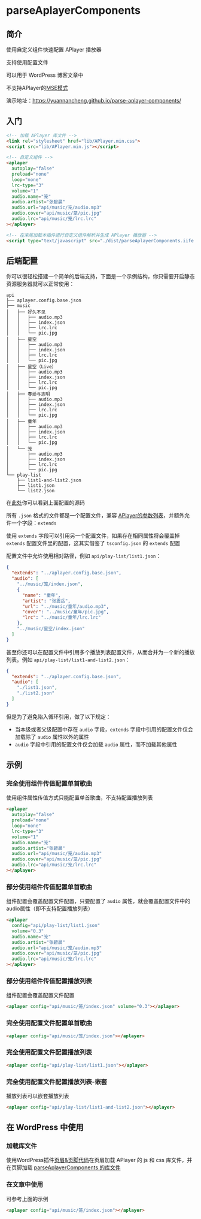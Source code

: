 
# parseAplayerComponents

## 简介

使用自定义组件快速配置 APlayer 播放器

支持使用配置文件

可以用于 WordPress 博客文章中

不支持APlayer的[MSE模式](https://aplayer.js.org/#/zh-Hans/?id=mse-%E6%94%AF%E6%8C%81)

演示地址：<https://yuannancheng.github.io/parse-aplayer-components/>

## 入门

```html
<!-- 加载 APlayer 库文件 -->
<link rel="stylesheet" href="lib/APlayer.min.css">
<script src="lib/APlayer.min.js"></script>

<!-- 自定义组件 -->
<aplayer
  autoplay="false"
  preload="none"
  loop="none"
  lrc-type="3"
  volume="1"
  audio.name="笼"
  audio.artist="张碧晨"
  audio.url="api/music/笼/audio.mp3"
  audio.cover="api/music/笼/pic.jpg"
  audio.lrc="api/music/笼/lrc.lrc"
></aplayer>

<!-- 在末尾加载本插件进行自定义组件解析并生成 APlayer 播放器 -->
<script type="text/javascript" src="./dist/parseAplayerComponents.iife.js"></script>
```


## 后端配置

你可以很轻松搭建一个简单的后端支持，下面是一个示例结构，你只需要开启静态资源服务器就可以正常使用：

```
api
├── aplayer.config.base.json
├── music
│   ├── 好久不见
│   │   ├── audio.mp3
│   │   ├── index.json
│   │   ├── lrc.lrc
│   │   └── pic.jpg
│   ├── 星空
│   │   ├── audio.mp3
│   │   ├── index.json
│   │   ├── lrc.lrc
│   │   └── pic.jpg
│   ├── 星空（Live）
│   │   ├── audio.mp3
│   │   ├── index.json
│   │   ├── lrc.lrc
│   │   └── pic.jpg
│   ├── 春娇与志明
│   │   ├── audio.mp3
│   │   ├── index.json
│   │   ├── lrc.lrc
│   │   └── pic.jpg
│   ├── 童年
│   │   ├── audio.mp3
│   │   ├── index.json
│   │   ├── lrc.lrc
│   │   └── pic.jpg
│   └── 笼
│       ├── audio.mp3
│       ├── index.json
│       ├── lrc.lrc
│       └── pic.jpg
└── play-list
    ├── list1-and-list2.json
    ├── list1.json
    └── list2.json
```

在[此处](https://github.com/yuannancheng/parse-aplayer-components/tree/main/docs/public/api)你可以看到上面配置的源码

所有 `.json` 格式的文件都是一个配置文件，兼容 [APlayer的参数列表](https://aplayer.js.org/#/zh-Hans/?id=%E5%8F%82%E6%95%B0)，并额外允许一个字段：`extends`

使用 `extends` 字段可以引用另一个配置文件，如果存在相同属性将会覆盖掉 `extends` 配置文件里的配置，这其实借鉴了 `tsconfig.json` 的 `extends` 配置

配置文件中允许使用相对路径，例如 `api/play-list/list1.json`：

```json
{
  "extends": "../aplayer.config.base.json",
  "audio": [
    "../music/笼/index.json",
    {
      "name": "童年",
      "artist": "张震岳",
      "url": "../music/童年/audio.mp3",
      "cover": "../music/童年/pic.jpg",
      "lrc": "../music/童年/lrc.lrc"
    },
    "../music/星空/index.json"
  ]
}
```

甚至你还可以在配置文件中引用多个播放列表配置文件，从而合并为一个新的播放列表。例如 `api/play-list/list1-and-list2.json`：

```json
{
  "extends": "../aplayer.config.base.json",
  "audio": [
    "./list1.json",
    "./list2.json"
  ]
}
```

但是为了避免陷入循环引用，做了以下规定：

- 当本级或者父级配置中存在 `audio` 字段，`extends` 字段中引用的配置文件仅会加载除了 `audio` 属性以外的属性
- `audio` 字段中引用的配置文件仅会加载 `audio` 属性，而不加载其他属性

## 示例

### 完全使用组件传值配置单首歌曲

使用组件属性传值方式只能配置单首歌曲，不支持配置播放列表

```html
<aplayer
  autoplay="false"
  preload="none"
  loop="none"
  lrc-type="3"
  volume="1"
  audio.name="笼"
  audio.artist="张碧晨"
  audio.url="api/music/笼/audio.mp3"
  audio.cover="api/music/笼/pic.jpg"
  audio.lrc="api/music/笼/lrc.lrc"
></aplayer>
```

### 部分使用组件传值配置单首歌曲

组件配置会覆盖配置文件配置，只要配置了 `audio` 属性，就会覆盖配置文件中的audio属性（即不支持配置播放列表）

```html
<aplayer
  config="api/play-list/list1.json"
  volume="0.3"
  audio.name="笼"
  audio.artist="张碧晨"
  audio.url="api/music/笼/audio.mp3"
  audio.cover="api/music/笼/pic.jpg"
  audio.lrc="api/music/笼/lrc.lrc"
></aplayer>
```

### 部分使用组件传值配置播放列表

组件配置会覆盖配置文件配置

```html
<aplayer config="api/music/笼/index.json" volume="0.3"></aplayer>
```

### 完全使用配置文件配置单首歌曲

```html
<aplayer config="api/music/笼/index.json"></aplayer>
```

### 完全使用配置文件配置播放列表

```html
<aplayer config="api/play-list/list1.json"></aplayer>
```

### 完全使用配置文件配置播放列表-嵌套

播放列表可以嵌套播放列表

```html
<aplayer config="api/play-list/list1-and-list2.json"></aplayer>
```

## 在 WordPress 中使用

### 加载库文件

使用WordPress插件[页眉&页脚代码](https://urosevic.net/wordpress/plugins/head-footer-code/)在页眉加载 APlayer 的 js 和 css 库文件，并在页脚加载 [parseAplayerComponents 的库文件](https://github.com/yuannancheng/parse-aplayer-components/tree/main/dist/parseAplayerComponents.iife.js)

### 在文章中使用

可参考上面的示例

```html
<aplayer config="api/music/笼/index.json"></aplayer>
```

